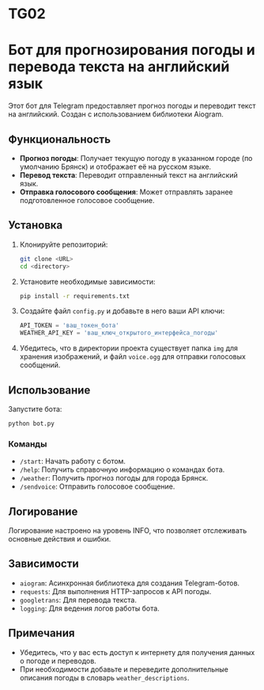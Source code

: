 # TG02

# Бот для прогнозирования погоды и перевода текста на английский язык

Этот бот для Telegram предоставляет прогноз погоды и переводит текст на английский. Создан с использованием библиотеки Aiogram.

## Функциональность

- **Прогноз погоды**: Получает текущую погоду в указанном городе (по умолчанию Брянск) и отображает её на русском языке.
- **Перевод текста**: Переводит отправленный текст на английский язык.
- **Отправка голосового сообщения**: Может отправлять заранее подготовленное голосовое сообщение.

## Установка

1. Клонируйте репозиторий:
    ```bash
    git clone <URL>
    cd <directory>
    ```

2. Установите необходимые зависимости:
    ```bash
    pip install -r requirements.txt
    ```

3. Создайте файл `config.py` и добавьте в него ваши API ключи:
    ```python
    API_TOKEN = 'ваш_токен_бота'
    WEATHER_API_KEY = 'ваш_ключ_открытого_интерфейса_погоды'
    ```

4. Убедитесь, что в директории проекта существует папка `img` для хранения изображений, и файл `voice.ogg` для отправки голосовых сообщений.

## Использование

Запустите бота:
```bash
python bot.py
```

### Команды

- `/start`: Начать работу с ботом.
- `/help`: Получить справочную информацию о командах бота.
- `/weather`: Получить прогноз погоды для города Брянск.
- `/sendvoice`: Отправить голосовое сообщение.

## Логирование

Логирование настроено на уровень INFO, что позволяет отслеживать основные действия и ошибки.

## Зависимости

- `aiogram`: Асинхронная библиотека для создания Telegram-ботов.
- `requests`: Для выполнения HTTP-запросов к API погоды.
- `googletrans`: Для перевода текста.
- `logging`: Для ведения логов работы бота.

## Примечания

- Убедитесь, что у вас есть доступ к интернету для получения данных о погоде и переводов.
- При необходимости добавьте и переведите дополнительные описания погоды в словарь `weather_descriptions`.